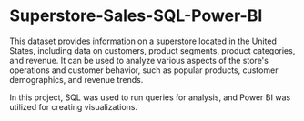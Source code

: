 # Superstore-Sales-SQL-Power-BI
This dataset provides information on a superstore located in the United States, including data on customers, product segments, product categories, and revenue. It can be used to analyze various aspects of the store's operations and customer behavior, such as popular products, customer demographics, and revenue trends.

In this project, SQL was used to run queries for analysis, and Power BI was utilized for creating visualizations.
